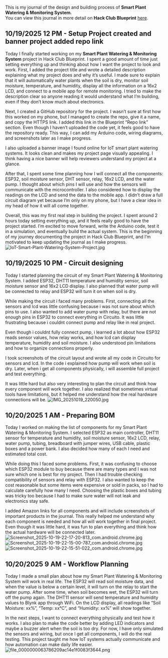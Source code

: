 <!--
  ===================    !!READ THIS NOTICE!!   ====================
  DO NOT edit this file manually. Your changes WILL BE OVERWRITTEN!
  This journal is auto generated and updated by Hack Club Blueprint.
  To edit this file, please edit your journal entries on Blueprint.
  ==================================================================
-->

This is my journal of the design and building process of **Smart Plant Watering & Monitoring System**.  
You can view this journal in more detail on **Hack Club Blueprint** [here](https://blueprint.hackclub.com/projects/725).


## 10/19/2025 12 PM - Setup Project created and banner  project added repo link   

Today I finally started working on my **Smart Plant Watering & Monitoring System** project in Hack Club Blueprint. I spent a good amount of time just setting everything up and thinking about how I want the project to look and work. First, I added the project title and wrote a detailed description explaining what my project does and why it’s useful. I made sure to explain that it will automatically water plants when the soil is dry, monitor soil moisture, temperature, and humidity, display all the information on a 16x2 LCD, and connect to a mobile app for remote monitoring. I tried to make the description clear so anyone reading it would understand what I’m building, even if they don’t know much about electronics.

Next, I created a GitHub repository for the project. I wasn’t sure at first how this worked on my phone, but I managed to create the repo, give it a name, and copy the HTTPS link. I added this link in the Blueprint “Repo link” section. Even though I haven’t uploaded the code yet, it feels good to have the repository ready. This way, I can add my Arduino code, wiring diagrams, and screenshots later as I make progress.

I also uploaded a banner image I found online for IoT smart plant watering systems. It looks clean and makes my project page visually appealing. I think having a nice banner will help reviewers understand my project at a glance.

After that, I spent some time planning how I will connect all the components: ESP32, soil moisture sensor, DHT sensor, relay, 16x2 LCD, and the water pump. I thought about which pins I will use and how the sensors will communicate with the microcontroller. I also considered how to display the readings on the LCD and send the data to the mobile app. I didn’t draw a full circuit diagram yet because I’m only on my phone, but I have a clear idea in my head of how it will all come together.

Overall, this was my first real step in building the project. I spent around 2 hours today setting everything up, and it feels really good to have the project started. I’m excited to move forward, write the Arduino code, test it in a simulation, and eventually build the actual system. This is the beginning of my journey documenting the project in Hack Club Blueprint, and I’m motivated to keep updating the journal as I make progress.![IoT-Smart-Plant-Watering-System-Project.jpg](https://blueprint.hackclub.com/user-attachments/blobs/proxy/eyJfcmFpbHMiOnsiZGF0YSI6MzI0NSwicHVyIjoiYmxvYl9pZCJ9fQ==--62712c0292c9ac079c8e7ccb202905d7f9f1e338/IoT-Smart-Plant-Watering-System-Project.jpg)
  

## 10/19/2025 10 PM - Circuit designing   

Today I started planning the circuit of my Smart Plant Watering & Monitoring System. I added ESP32, DHT11 temperature and humidity sensor, soil moisture sensor and 16x2 LCD display. I also planned that water pump will be connected to relay and ESP32 will turn it on when soil is dry.

While making the circuit i faced many problems. First, connecting all the sensors and lcd was little confusing because i was not sure about which pins to use. I also wanted to add water pump with relay, but there are not enough pins in ESP32 to connect everything in Circuito. It was little frustrating because i couldnt connect pump and relay like in real project.

Even though i couldnt fully connect pump, i learned a lot about how ESP32 reads sensor values, how relay works, and how lcd can display temperature, humidity and soil moisture. I also understood pin limitations and how to organize connections properly.

I took screenshots of the circuit layout and wrote all my code in Circuito for sensors and lcd. In the code i explained how pump will work when soil is dry. Later, when i get all components physically, i will assemble full project and test everything.

It was little hard but also very interesting to plan the circuit and think how every component will work together. I also realized that sometimes virtual tools have limitations, but it helped me understand how the real hardware connections will be.
![IMG_20251019_220050.jpg](https://blueprint.hackclub.com/user-attachments/blobs/proxy/eyJfcmFpbHMiOnsiZGF0YSI6MzQwNCwicHVyIjoiYmxvYl9pZCJ9fQ==--fddc350bdab5a0dd6a54dea52e1c908ba651f61c/IMG_20251019_220050.jpg)
  

## 10/20/2025 1 AM - Preparing BOM  

Today I worked on making the list of components for my Smart Plant Watering & Monitoring System. I selected ESP32 as main controller, DHT11 sensor for temperature and humidity, soil moisture sensor, 16x2 LCD, relay, water pump, tubing, breadboard with jumper wires, USB cable, plastic boxes and a power bank. I also decided how many of each I need and estimated total cost.

While doing this I faced some problems. First, it was confusing to choose which ESP32 module to buy because there are many types and I was not sure which one is best for my project. Then I had trouble checking compatibility of sensors and relay with ESP32. I also wanted to keep the cost reasonable but some items were expensive or sold in packs, so I had to calculate carefully how many I need. Choosing the plastic boxes and tubing was tricky too because I had to make sure water will not leak and electronics stay safe.

I added Amazon links for all components and will include screenshots of important products in the journal. This really helped me understand why each component is needed and how all will work together in final project. Even though it was little hard, it was fun to plan everything and think how the actual hardware will be connected later.![Screenshot_2025-10-19-22-17-20-813_com.android.chrome.jpg](https://blueprint.hackclub.com/user-attachments/blobs/proxy/eyJfcmFpbHMiOnsiZGF0YSI6MzUwOCwicHVyIjoiYmxvYl9pZCJ9fQ==--e57024b2492987bc68acc6f867f1a2c9dcbc941f/Screenshot_2025-10-19-22-17-20-813_com.android.chrome.jpg)![Screenshot_2025-10-19-22-15-00-787_com.android.chrome.jpg](/user-attachments/blobs/proxy/eyJfcmFpbHMiOnsiZGF0YSI6MzUxMSwicHVyIjoiYmxvYl9pZCJ9fQ==--5489c440c34e44176cd376e1836271d7dcb76a1e/Screenshot_2025-10-19-22-15-00-787_com.android.chrome.jpg)
![Screenshot_2025-10-19-22-15-51-022_com.android.chrome.jpg](https://blueprint.hackclub.com/user-attachments/blobs/proxy/eyJfcmFpbHMiOnsiZGF0YSI6MzUxMCwicHVyIjoiYmxvYl9pZCJ9fQ==--d02f3b512ffebdcd5c2b0159ea328339c098ab9c/Screenshot_2025-10-19-22-15-51-022_com.android.chrome.jpg)  

## 10/20/2025 9 AM - Workflow Planning  

Today I made a small plan about how my Smart Plant Watering & Monitoring System will work in real life. The ESP32 will read soil moisture data, and when the value is below a certain level, it will turn on the relay to start the water pump. After some time, when soil becomes wet, the ESP32 will turn off the pump again. The DHT11 sensor will send temperature and humidity values to Blynk app through WiFi. On the LCD display, all readings like “Soil Moisture: xx%”, “Temp: xx°C”, and “Humidity: xx%” will show together.

In the next steps, I want to connect everything physically and test how it works. I also plan to make the code better by adding LED indicators and maybe a buzzer alert when the soil is too dry. For now, I have only simulated the sensors and wiring, but once I get all components, I will do the real testing. This project taught me how IoT systems actually communicate and how automation can make daily life easier.![file_0000000063786209ac14e1f0083f3644.png](https://blueprint.hackclub.com/user-attachments/blobs/proxy/eyJfcmFpbHMiOnsiZGF0YSI6MzY2NiwicHVyIjoiYmxvYl9pZCJ9fQ==--9b9f0bbebd9e958f6f38caba9ecc95e432b225f7/file_0000000063786209ac14e1f0083f3644.png)
  

